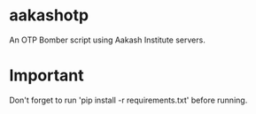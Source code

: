 # aakashotp
An OTP Bomber script using Aakash Institute servers.

# Important
Don't forget to run 'pip install -r requirements.txt' before running.
